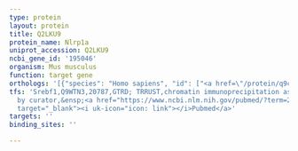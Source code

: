 ```yaml
---
type: protein
layout: protein
title: Q2LKU9
protein_name: Nlrp1a
uniprot_accession: Q2LKU9
ncbi_gene_id: '195046'
organism: Mus musculus
function: target gene
orthologs: '[{"species": "Homo sapiens", "id": ["<a href=\"/protein/q9c000\">Q9C000</a>"]}, {"species": "Rattus norvegicus", "id": ["A0A0G2QC28"]}]'
tfs: 'Srebf1,Q9WTN3,20787,GTRD; TRRUST,chromatin immunoprecipitation assay; inferred
  by curator,&ensp;<a href="https://www.ncbi.nlm.nih.gov/pubmed/?term=29087512%5Buid%5D+OR+27924024%5Buid%5D+OR+21531336%5Buid%5D"
  target="_blank"><i uk-icon="icon: link"></i>Pubmed</a>'
targets: ''
binding_sites: ''

---
```

